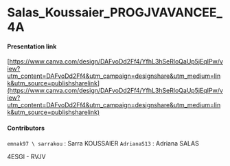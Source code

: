 # Salas_Koussaier_PROGJVAVANCEE_4A

#### Presentation link 
[https://www.canva.com/design/DAFvoDd2Ff4/YfhL3hSeRloQaUp5jEqIPw/view?utm_content=DAFvoDd2Ff4&utm_campaign=designshare&utm_medium=link&utm_source=publishsharelink](https://www.canva.com/design/DAFvoDd2Ff4/YfhL3hSeRloQaUp5jEqIPw/view?utm_content=DAFvoDd2Ff4&utm_campaign=designshare&utm_medium=link&utm_source=publishsharelink) 

#### Contributors 
` emnak97 \ sarrakou ` : Sarra KOUSSAIER
` AdrianaS13 ` : Adriana SALAS

4ESGI - RVJV
